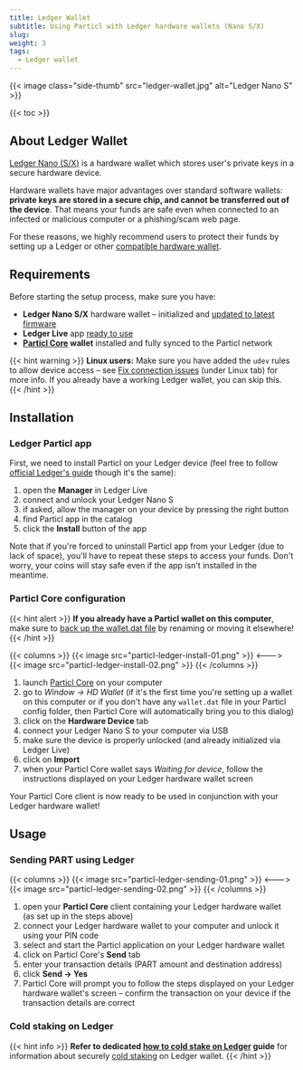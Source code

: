 ```yaml
---
title: Ledger Wallet
subtitle: Using Particl with Ledger hardware wallets (Nano S/X)
slug:
weight: 3
tags:
  - Ledger wallet
---
```


{{< image class="side-thumb" src="ledger-wallet.jpg" alt="Ledger Nano S" >}}

{{< toc >}}

## About Ledger Wallet

[Ledger Nano (S/X)](https://www.ledger.com/) is a hardware wallet which stores user's private keys in a secure hardware device.

Hardware wallets have major advantages over standard software wallets: **private keys are stored in a secure chip, and cannot be transferred out of the device**. That means your funds are safe even when connected to an infected or malicious computer or a phishing/scam web page.

For these reasons, we highly recommend users to protect their funds by setting up a Ledger or other [compatible hardware wallet](/learn/wallets/hardware/).


## Requirements

Before starting the setup process, make sure you have:

- **Ledger Nano S/X** hardware wallet – initialized and [updated to latest firmware](https://support.ledgerwallet.com/hc/en-us/articles/360002731113-Update-Ledger-Nano-S-firmware)
- **Ledger Live** app [ready to use](https://support.ledger.com/hc/en-us/articles/360006395233)
- **[Particl Core](/tutorial/wallets/particl-core/) wallet** installed and fully synced to the Particl network

{{< hint warning >}}
**Linux users:** Make sure you have added the `udev` rules to allow device access – see [Fix connection issues](https://support.ledgerwallet.com/hc/en-us/articles/115005165269-Fix-connection-issues) (under Linux tab) for more info. If you already have a working Ledger wallet, you can skip this.
{{< /hint >}}


## Installation

### Ledger Particl app

First, we need to install Particl on your Ledger device (feel free to follow [official Ledger's guide](https://support.ledger.com/hc/en-us/articles/360007687153) though it's the same):

  1. open the **Manager** in Ledger Live
  2. connect and unlock your Ledger Nano S
  3. if asked, allow the manager on your device by pressing the right button
  4. find Particl app in the catalog
  5. click the **Install** button of the app

Note that if you're forced to uninstall Particl app from your Ledger (due to lack of space), you'll have to repeat these steps to access your funds. Don't worry, your coins will stay safe even if the app isn't installed in the meantime.

### Particl Core configuration

{{< hint alert >}}
**If you already have a Particl wallet on this computer**, make sure to [back up the wallet.dat file](/tutorial/security/backup-restore-wallet/) by renaming or moving it elsewhere!
{{< /hint >}}

{{< columns >}}
{{< image src="particl-ledger-install-01.png" >}}
<--->
{{< image src="particl-ledger-install-02.png" >}}
{{< /columns >}}

  1. launch [Particl Core](/tutorial/wallets/particl-core/) on your computer
  2. go to _Window → HD Wallet_ (if it's the first time you're setting up a wallet on this computer or if you don't have any `wallet.dat` file in your Particl config folder, then Particl Core will automatically bring you to this dialog)
  3. click on the **Hardware Device** tab
  4. connect your Ledger Nano S to your computer via USB
  5. make sure the device is properly unlocked (and already initialized via Ledger Live)
  6. click on **Import**
  7. when your Particl Core wallet says _Waiting for device_, follow the instructions displayed on your Ledger hardware wallet screen

Your Particl Core client is now ready to be used in conjunction with your Ledger hardware wallet!


## Usage

### Sending PART using Ledger

{{< columns >}}
{{< image src="particl-ledger-sending-01.png" >}}
<--->
{{< image src="particl-ledger-sending-02.png" >}}
{{< /columns >}}

  1. open your **Particl Core** client containing your Ledger hardware wallet (as set up in the steps above)
  2. connect your Ledger hardware wallet to your computer and unlock it using your PIN code
  3. select and start the Particl application on your Ledger hardware wallet
  4. click on Particl Core's **Send** tab
  5. enter your transaction details (PART amount and destination address)
  6. click **Send → Yes**
  7. Particl Core will prompt you to follow the steps displayed on your Ledger hardware wallet's screen – confirm the transaction on your device if the transaction details are correct

### Cold staking on Ledger

{{< hint info >}}
**Refer to dedicated [how to cold stake on Ledger](/tutorial/staking/ledger) guide** for information about securely [cold staking](/learn/staking/intro/#cold-staking) on Ledger wallet.
{{< /hint >}}